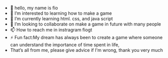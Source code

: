 - 👋 hello, my name is fio
- 👀 I’m interested to learning how to make a game
- 🌱 I’m currently learning html. css, and java script
- 💞️ I’m looking to collaborate on make a game in future with many people
- 📫 How to reach me in instragram fiogt
- ⚡ Fun fact:My dream has always been to create a game where someone can understand the importance of time spent in life,
- That’s all from me, please give advice if I'm wrong, thank you very much

<!---
kohaku-gt/kohaku-gt is a ✨ special ✨ repository because its `README.md` (this file) appears on your GitHub profile.
You can click the Preview link to take a look at your changes.
--->
